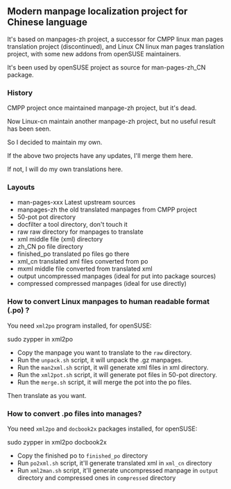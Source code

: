 ## Modern manpage localization project for Chinese language

It's based on manpages-zh project, a successor for CMPP linux man
pages translation project (discontinued), and Linux CN linux man
pages translation project, with some new addons from openSUSE
maintainers.

It's been used by openSUSE project as source for man-pages-zh_CN package.

### History

CMPP project once maintained manpage-zh project, but it's dead.

Now Linux-cn maintain another manpage-zh project, but no useful result has been seen.

So I decided to maintain my own.

If the above two projects have any updates, I'll merge them here.

If not, I will do my own translations here.

### Layouts

* man-pages-xxx Latest upstream sources
* manpages-zh the old translated manpages from CMPP project
* 50-pot pot directory
* docfilter a tool directory, don't touch it
* raw raw directory for manpages to translate
* xml middle file (xml) directory
* zh_CN po file directory
* finished_po translated po files go there
* xml_cn translated xml files converted from po
* mxml middle file converted from translated xml
* output uncompressed manpages (ideal for put into package sources)
* compressed compressed manpages (ideal for use directly)

### How to convert Linux manpages to human readable format (.po) ?

You need `xml2po` program installed, for openSUSE:

 sudo zypper in xml2po

* Copy the manpage you want to translate to the `raw` directory.
* Run the `unpack.sh` script, it will unpack the .gz manpages.
* Run the `man2xml.sh` script, it will generate xml files in xml directory.
* Run the `xml2pot.sh` script, it will generate pot files in 50-pot directory.
* Run the `merge.sh` script, it will merge the pot into the po files.

Then translate as you want.

### How to convert .po files into manages?

You need `xml2po` and `docbook2x` packages installed, for openSUSE:

 sudo zypper in xml2po docbook2x

* Copy the finished po to `finished_po` directory
* Run `po2xml.sh` script, it'll generate translated xml in `xml_cn` directory
* Run `xml2man.sh` script, it'll generate uncompressed manpage in `output` directory and compressed ones in `compressed` directory

